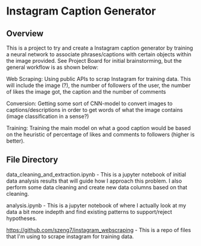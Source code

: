 # Instagram Caption Generator

## Overview

This is a project to try and create a Instagram caption generator by training a neural network to associate phrases/captions with certain objects within the image provided. See Project Board for initial brainstorming, but the general workflow is as shown below:

Web Scraping: Using public APIs to scrap Instagram for training data. This will include the image (?), the number of followers of the user, the number of likes the image got, the caption and the number of comments

Conversion: Getting some sort of CNN-model to convert images to captions/descriptions in order to get words of what the image contains (image classification in a sense?)

Training: Training the main model on what a good caption would be based on the heuristic of percentage of likes and comments to followers (higher is better).

## File Directory

data_cleaning_and_extraction.ipynb - This is a jupyter notebook of initial data analysis results that will guide how I approach this problem. I also perform some data cleaning and create new data columns based on that cleaning.

analysis.ipynb - This is a jupyter notebook of where I actually look at my data a bit more indepth and find existing patterns to support/reject hypotheses.

https://github.com/szeng7/instagram_webscraping - This is a repo of files that I'm using to scrape instagram for training data.
